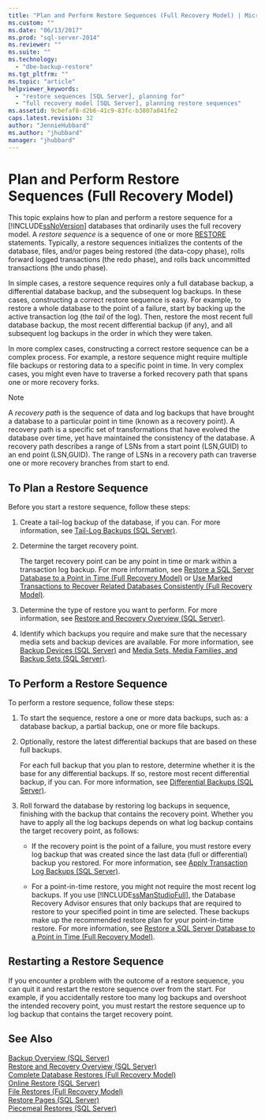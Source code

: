 ```yaml
---
title: "Plan and Perform Restore Sequences (Full Recovery Model) | Microsoft Docs"
ms.custom: ""
ms.date: "06/13/2017"
ms.prod: "sql-server-2014"
ms.reviewer: ""
ms.suite: ""
ms.technology: 
  - "dbe-backup-restore"
ms.tgt_pltfrm: ""
ms.topic: "article"
helpviewer_keywords: 
  - "restore sequences [SQL Server], planning for"
  - "full recovery model [SQL Server], planning restore sequences"
ms.assetid: 9cbefaf8-d2b6-41c9-83fc-b3807a841fe2
caps.latest.revision: 32
author: "JennieHubbard"
ms.author: "jhubbard"
manager: "jhubbard"
---
```

# Plan and Perform Restore Sequences (Full Recovery Model)
  This topic explains how to plan and perform a restore sequence for a [!INCLUDE[ssNoVersion](../includes/ssnoversion-md.md)] databases that ordinarily uses the full recovery model. A *restore sequence* is a sequence of one or more [RESTORE](~/t-sql/statements/restore-statements-transact-sql.md) statements. Typically, a restore sequences initializes the contents of the database, files, and/or pages being restored (the data-copy phase), rolls forward logged transactions (the redo phase), and rolls back uncommitted transactions (the undo phase).  
  
 In simple cases, a restore sequence requires only a full database backup, a differential database backup, and the subsequent log backups. In these cases, constructing a correct restore sequence is easy. For example, to restore a whole database to the point of a failure, start by backing up the active transaction log (the *tail* of the log). Then, restore the most recent full database backup, the most recent differential backup (if any), and all subsequent log backups in the order in which they were taken.  
  
 In more complex cases, constructing a correct restore sequence can be a complex process. For example, a restore sequence might require multiple file backups or restoring data to a specific point in time. In very complex cases, you might even have to traverse a forked recovery path that spans one or more recovery forks.  
  
> [!NOTE]  
>  A *recovery path* is the sequence of data and log backups that have brought a database to a particular point in time (known as a recovery point). A recovery path is a specific set of transformations that have evolved the database over time, yet have maintained the consistency of the database. A recovery path describes a range of LSNs from a start point (LSN,GUID) to an end point (LSN,GUID). The range of LSNs in a recovery path can traverse one or more recovery branches from start to end.  
  
## To Plan a Restore Sequence  
 Before you start a restore sequence, follow these steps:  
  
1.  Create a tail-log backup of the database, if you can. For more information, see [Tail-Log Backups &#40;SQL Server&#41;](../../2014/database-engine/tail-log-backups-sql-server.md).  
  
2.  Determine the target recovery point.  
  
     The target recovery point can be any point in time or mark within a transaction log backup. For more information, see [Restore a SQL Server Database to a Point in Time &#40;Full Recovery Model&#41;](../../2014/database-engine/restore-a-sql-server-database-to-a-point-in-time-full-recovery-model.md) or [Use Marked Transactions to Recover Related Databases Consistently &#40;Full Recovery Model&#41;](../../2014/database-engine/use-marked-transactions-to-recover-related-databases-consistently.md).  
  
3.  Determine the type of restore you want to perform. For more information, see [Restore and Recovery Overview &#40;SQL Server&#41;](../../2014/database-engine/restore-and-recovery-overview-sql-server.md).  
  
4.  Identify which backups you require and make sure that the necessary media sets and backup devices are available. For more information, see [Backup Devices &#40;SQL Server&#41;](../../2014/database-engine/backup-devices-sql-server.md) and [Media Sets, Media Families, and Backup Sets &#40;SQL Server&#41;](../../2014/database-engine/media-sets-media-families-and-backup-sets-sql-server.md).  
  
## To Perform a Restore Sequence  
 To perform a restore sequence, follow these steps:  
  
1.  To start the sequence, restore a one or more data backups, such as: a database backup, a partial backup, one or more file backups.  
  
2.  Optionally, restore the latest differential backups that are based on these full backups.  
  
     For each full backup that you plan to restore, determine whether it is the base for any differential backups. If so, restore most recent differential backup, if you can. For more information, see [Differential Backups &#40;SQL Server&#41;](../../2014/database-engine/differential-backups-sql-server.md).  
  
3.  Roll forward the database by restoring log backups in sequence, finishing with the backup that contains the recovery point. Whether you have to apply all the log backups depends on what log backup contains the target recovery point, as follows:  
  
    -   If the recovery point is the point of a failure, you must restore every log backup that was created since the last data (full or differential) backup you restored. For more information, see [Apply Transaction Log Backups &#40;SQL Server&#41;](../../2014/database-engine/apply-transaction-log-backups-sql-server.md).  
  
    -   For a point-in-time restore, you might not require the most recent log backups. If you use [!INCLUDE[ssManStudioFull](../includes/ssmanstudiofull-md.md)], the Database Recovery Advisor ensures that only backups that are required to restore to your specified point in time are selected. These backups make up the recommended restore plan for your point-in-time restore. For more information, see [Restore a SQL Server Database to a Point in Time &#40;Full Recovery Model&#41;](../../2014/database-engine/restore-a-sql-server-database-to-a-point-in-time-full-recovery-model.md).  
  
## Restarting a Restore Sequence  
 If you encounter a problem with the outcome of a restore sequence, you can quit it and restart the restore sequence over from the start. For example, if you accidentally restore too many log backups and overshoot the intended recovery point, you must restart the restore sequence up to log backup that contains the target recovery point.  
  
## See Also  
 [Backup Overview &#40;SQL Server&#41;](../../2014/database-engine/backup-overview-sql-server.md)   
 [Restore and Recovery Overview &#40;SQL Server&#41;](../../2014/database-engine/restore-and-recovery-overview-sql-server.md)   
 [Complete Database Restores &#40;Full Recovery Model&#41;](../../2014/database-engine/complete-database-restores-full-recovery-model.md)   
 [Online Restore &#40;SQL Server&#41;](../../2014/database-engine/online-restore-sql-server.md)   
 [File Restores &#40;Full Recovery Model&#41;](../../2014/database-engine/file-restores-full-recovery-model.md)   
 [Restore Pages &#40;SQL Server&#41;](../../2014/database-engine/restore-pages-sql-server.md)   
 [Piecemeal Restores &#40;SQL Server&#41;](../../2014/database-engine/piecemeal-restores-sql-server.md)  
  
  